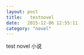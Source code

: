 ```yaml
---
layout: post
title:   testnovel
date:   2015-12-06 12:55:11
category: "novel"
---
```

test novel 小说
